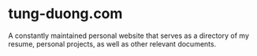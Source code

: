 # tung-duong.com

A constantly maintained personal website that serves as a directory of my resume, personal projects, as well as other relevant documents.
